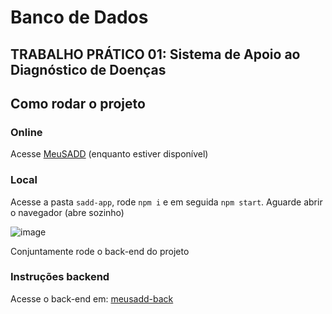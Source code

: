 # Banco de Dados

## TRABALHO PRÁTICO 01: Sistema de Apoio ao Diagnóstico de Doenças

## Como rodar o projeto

### Online

Acesse [MeuSADD](https://www.meusadd.com.br/home) (enquanto estiver disponível)

### Local

Acesse a pasta `sadd-app`, rode `npm i` e em seguida `npm start`. Aguarde abrir o navegador (abre sozinho)

![image](https://github.com/user-attachments/assets/e2b0587f-50ce-4748-917c-bd9d949158fe)

Conjuntamente rode o back-end do projeto

### Instruções backend

Acesse o back-end em: [meusadd-back](https://github.com/peudias/meusadd-back)
